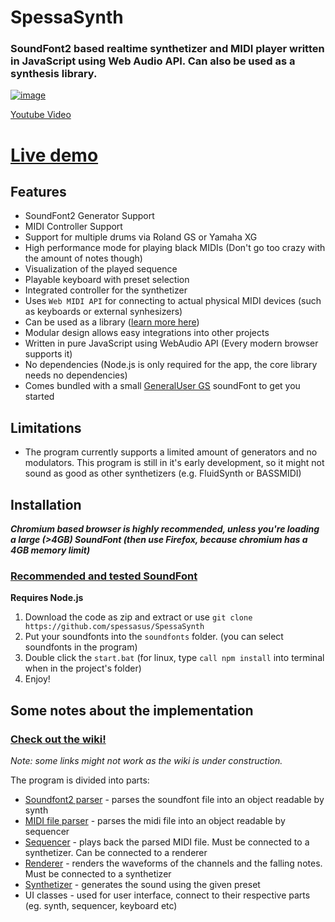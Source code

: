 # SpessaSynth
### SoundFont2 based realtime synthetizer and MIDI player written in JavaScript using Web Audio API. Can also be used as a synthesis library.

[![image](https://github.com/spessasus/SpessaSynth/assets/95608008/a43ae4bd-54e7-466e-8aa1-946a8b6f61f7)](https://www.youtube.com/watch?v=_vPkI35Y5Po)

[Youtube Video](https://youtu.be/_vPkI35Y5Po)

# [Live demo](https://spessasus.github.io/SpessaSynth/)

## Features
- SoundFont2 Generator Support
- MIDI Controller Support
- Support for multiple drums via Roland GS or Yamaha XG
- High performance mode for playing black MIDIs (Don't go too crazy with the amount of notes though)
- Visualization of the played sequence
- Playable keyboard with preset selection
- Integrated controller for the synthetizer
- Uses `Web MIDI API` for connecting to actual physical MIDI devices (such as keyboards or external synhesizers)
- Can be used as a library ([learn more here](../../wiki/Home#simple-demo))
- Modular design allows easy integrations into other projects
- Written in pure JavaScript using WebAudio API (Every modern browser supports it)
- No dependencies (Node.js is only required for the app, the core library needs no dependencies)
- Comes bundled with a small [GeneralUser GS](https://schristiancollins.com/generaluser.php) soundFont to get you started

## Limitations
- The program currently supports a limited amount of generators and no modulators. 
This program is still in it's early development, so it might not sound as good as other synthetizers (e.g. FluidSynth or BASSMIDI)

## Installation
***Chromium based browser is highly recommended, unless you're loading a large (>4GB) SoundFont (then use Firefox, because chromium has a 4GB memory limit)***

### [Recommended and tested SoundFont](https://musical-artifacts.com/artifacts/1176)

**Requires Node.js**
1. Download the code as zip and extract or use `git clone https://github.com/spessasus/SpessaSynth`
2. Put your soundfonts into the `soundfonts` folder. (you can select soundfonts in the program)
3. Double click the `start.bat` (for linux, type `call npm install` into terminal when in the project's folder)
4. Enjoy!

## Some notes about the implementation
### [Check out the wiki!](../../wiki/Home)
*Note: some links might not work as the wiki is under construction.*

The program is divided into parts:
- [Soundfont2 parser](../../wiki/SoundFont2-Class) - parses the soundfont file into an object readable by synth
- [MIDI file parser](../../wiki/MIDI-Class) - parses the midi file into an object readable by sequencer
- [Sequencer](../../wiki/Sequencer-Class) - plays back the parsed MIDI file. Must be connected to a synthetizer. Can be connected to a renderer
- [Renderer](../../wiki/Renderer-Class) - renders the waveforms of the channels and the falling notes. Must be connected to a synthetizer
- [Synthetizer](../../wiki/Synthetizer-Class) - generates the sound using the given preset
- UI classes - used for user interface, connect to their respective parts (eg. synth, sequencer, keyboard etc)

